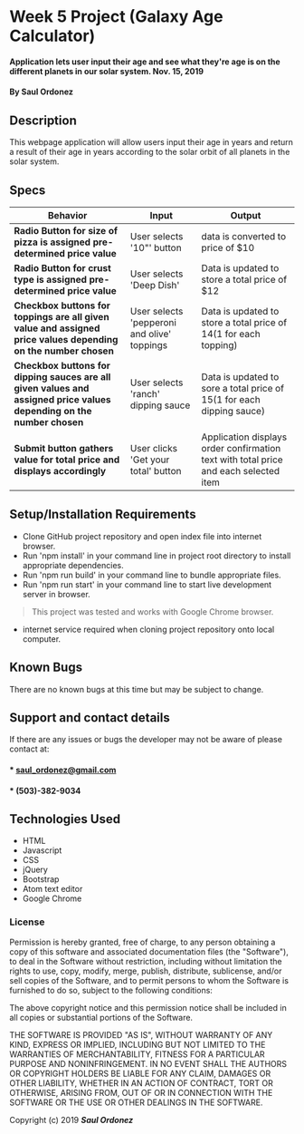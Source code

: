 # Week 5 Project (Galaxy Age Calculator)

#### Application lets user input their age and see what they're age is on the different planets in our solar system. Nov. 15, 2019

#### By **Saul Ordonez**

## Description

This webpage application will allow users input their age in years and return a result of their age in years according to the solar orbit of all planets in the solar system.

## Specs

Behavior | Input | Output
--- | --- | ---
 **Radio Button for size of pizza is assigned pre-determined price value** | User selects '10"' button | data is converted to price of $10
 **Radio Button for crust type is assigned pre-determined price value** | User selects 'Deep Dish' | Data is updated to store a total price of $12
 **Checkbox buttons for toppings are all given value and assigned price values depending on the number chosen** | User selects 'pepperoni and olive' toppings | Data is updated to store a total price of $14 ($1 for each topping)
 **Checkbox buttons for dipping sauces are all given values and assigned price values depending on the number chosen** | User selects 'ranch' dipping sauce | Data is updated to sore a total price of $15 ($1 for each dipping sauce)
 **Submit button gathers value for total price and displays accordingly** | User clicks 'Get your total' button | Application displays order confirmation text with total price and each selected item

## Setup/Installation Requirements

* Clone GitHub project repository and open index file into internet browser.
* Run 'npm install' in your command line in project root directory to install appropriate dependencies.
* Run 'npm run build' in your command line to bundle appropriate files.
* Run 'npm run start' in your command line to start live development server in browser.
>This project was tested and works with Google Chrome browser.

* internet service required when cloning project repository onto local computer.


## Known Bugs

There are no known bugs at this time but may be subject to change.

## Support and contact details

If there are any issues or bugs the developer may not be aware of please contact at:

#### * saul_ordonez@gmail.com
#### * (503)-382-9034

## Technologies Used

* HTML
* Javascript
* CSS
* jQuery
* Bootstrap
* Atom text editor
* Google Chrome

### License

Permission is hereby granted, free of charge, to any person obtaining a copy
of this software and associated documentation files (the "Software"), to deal
in the Software without restriction, including without limitation the rights
to use, copy, modify, merge, publish, distribute, sublicense, and/or sell
copies of the Software, and to permit persons to whom the Software is
furnished to do so, subject to the following conditions:

The above copyright notice and this permission notice shall be included in all
copies or substantial portions of the Software.

THE SOFTWARE IS PROVIDED "AS IS", WITHOUT WARRANTY OF ANY KIND, EXPRESS OR
IMPLIED, INCLUDING BUT NOT LIMITED TO THE WARRANTIES OF MERCHANTABILITY,
FITNESS FOR A PARTICULAR PURPOSE AND NONINFRINGEMENT. IN NO EVENT SHALL THE
AUTHORS OR COPYRIGHT HOLDERS BE LIABLE FOR ANY CLAIM, DAMAGES OR OTHER
LIABILITY, WHETHER IN AN ACTION OF CONTRACT, TORT OR OTHERWISE, ARISING FROM,
OUT OF OR IN CONNECTION WITH THE SOFTWARE OR THE USE OR OTHER DEALINGS IN THE
SOFTWARE.

Copyright (c) 2019 **_Saul Ordonez_**
